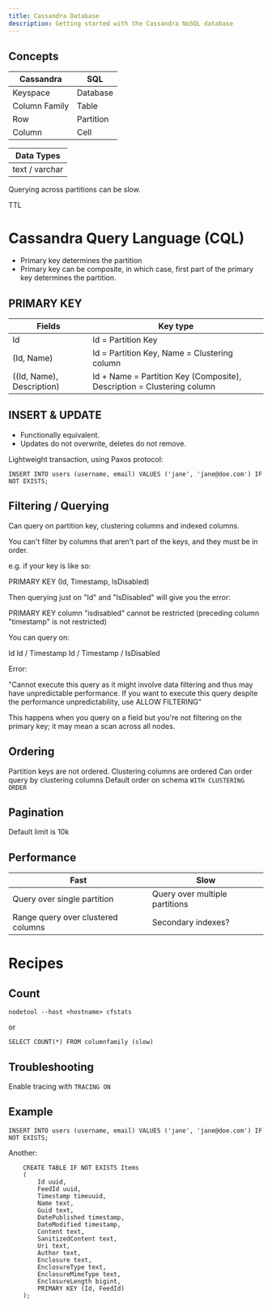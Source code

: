 ```yaml
---
title: Cassandra Database
description: Getting started with the Cassandra NoSQL database
---
```


Concepts
--------

| Cassandra      | SQL
|----------------|-------------
| Keyspace       | Database
| Column Family  | Table
| Row            | Partition
| Column         | Cell

| Data Types     |
|----------------|
| text / varchar |

Querying across partitions can be slow.

TTL


# Cassandra Query Language (CQL)

* Primary key determines the partition
* Primary key can be composite, in which case, first part of the primary key determines the partition.

## PRIMARY KEY

| Fields                    | Key type                                                               |
|---------------------------|------------------------------------------------------------------------|
| Id                        |  Id = Partition Key                                                    |
| (Id, Name)                | Id = Partition Key, Name = Clustering column                           |
| ((Id, Name), Description) | Id + Name = Partition Key (Composite), Description = Clustering column |

## INSERT & UPDATE

* Functionally equivalent.
* Updates do not overwrite, deletes do not remove.

Lightweight transaction, using Paxos protocol:

```cql
INSERT INTO users (username, email) VALUES ('jane', 'jane@doe.com') IF NOT EXISTS;
```

Filtering / Querying
--------------------

Can query on partition key, clustering columns and indexed columns.

You can't filter by columns that aren't part of the keys, and they must be in order.

e.g. if your key is like so:

PRIMARY KEY (Id, Timestamp, IsDisabled)

Then querying just on "Id" and "IsDisabled" will give you the error:

PRIMARY KEY column \"isdisabled\" cannot be restricted (preceding column "timestamp" is not restricted)

You can query on:

Id
Id / Timestamp
Id / Timestamp / IsDisabled

Error:

"Cannot execute this query as it might involve data filtering and thus may have unpredictable performance. If you want to execute this query despite the performance unpredictability, use ALLOW FILTERING"

This happens when you query on a field but you're not filtering on the primary key; it may mean a scan across all nodes.

Ordering
--------

Partition keys are not ordered.
Clustering columns are ordered
Can order query by clustering columns
Default order on schema ``WITH CLUSTERING ORDER``

Pagination
----------

Default limit is 10k

Performance
-----------

| Fast                               |  Slow                           |
|------------------------------------|---------------------------------|
| Query over single partition        |  Query over multiple partitions |
| Range query over clustered columns | Secondary indexes?              |

Recipes
=======

Count
-----

``nodetool --host <hostname> cfstats``

or

```cql
SELECT COUNT(*) FROM columnfamily (slow)
```

Troubleshooting
---------------

Enable tracing with ``TRACING ON``

Example
-------

```cql
INSERT INTO users (username, email) VALUES ('jane', 'jane@doe.com') IF NOT EXISTS;
```

Another:

```cql
    CREATE TABLE IF NOT EXISTS Items
    (
        Id uuid,
        FeedId uuid,
        Timestamp timeuuid,
        Name text,
        Guid text,
        DatePublished timestamp,
        DateModified timestamp,
        Content text,
        SanitizedContent text,
        Uri text,
        Author text,
        Enclosure text,
        EnclosureType text,
        EnclosureMimeType text,
        EnclosureLength bigint,
        PRIMARY KEY (Id, FeedId)
    );
```